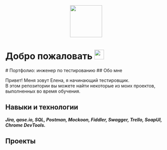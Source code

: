 <div id="header" align="center">
  <img src="https://media.giphy.com/media/M9gbBd9nbDrOTu1Mqx/giphy.gif" width="100"/>
</div>

<img src="https://komarev.com/ghpvc/?username=Elena-Rakohaya-username&style=flat-square&color=blue" alt=""/>
<h1>
  Добро пожаловать
  <img src="https://media.giphy.com/media/hvRJCLFzcasrR4ia7z/giphy.gif" width="30px"/>
</h1>
# Портфолио: инженер по тестированию
## Обо мне

<p>Привет! Меня зовут Елена, я начинающий тестировщик.<br>
В этом репозитории вы можете найти некоторые из моих проектов, выполненных во время обучения.</p>

## Навыки и технологии
<em><strong>Jira, qase.io, SQL, Postman, Mockoon, Fiddler, Swagger, Trello, SoapUI, Chrome DevTools.</strong></em>

## Проекты
